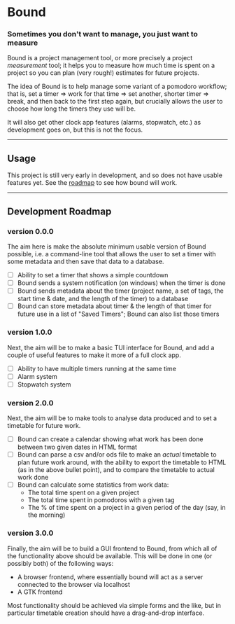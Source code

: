 # Bound
### Sometimes you don't want to manage, you just want to measure
Bound is a project management tool, or more precisely a project *measurement* 
tool; it helps you to measure how much time is spent on a project so you can 
plan (very rough!) estimates for future projects.

The idea of Bound is to help manage some variant of a pomodoro workflow; that 
is, set a timer => work for that time => set another, shorter timer => 
break, and then back to the first step again, but crucially allows the user 
to choose how long the timers they use will be.

It will also get other clock app features (alarms, stopwatch, etc.) as 
development goes on, but this is not the focus.

---

## Usage
This project is still very early in development, and so does not have usable 
features yet. See the [roadmap](#development-roadmap) to see how bound will 
work.

---

## Development Roadmap
### version 0.0.0
The aim here is make the absolute minimum usable version of Bound possible, 
i.e. a command-line tool that allows the user to set a timer with some metadata 
and then save that data to a database.
- [ ] Ability to set a timer that shows a simple countdown
- [ ] Bound sends a system notification (on windows) when the timer is done
- [ ] Bound sends metadata  about the timer (project name, a set of tags, the 
  start time & date, and the length of the timer) to a database
- [ ] Bound can store metadata about timer & the length of that timer for 
  future use in a list of "Saved Timers"; Bound can also list those timers

### version 1.0.0
Next, the aim will be to make a basic TUI interface for Bound, and add a 
couple of useful features to make it more of a full clock app.
- [ ] Ability to have multiple timers running at the same time
- [ ] Alarm system
- [ ] Stopwatch system

### version 2.0.0
Next, the aim will be to make tools to analyse data produced and to set a 
timetable for future work.
- [ ] Bound can create a calendar showing what work has been done between two 
  given dates in HTML format
- [ ] Bound can parse a csv and/or ods file to make an *actual* timetable to 
  plan future work around, with the ability to export the timetable to HTML (as 
  in the above bullet point), and to compare the timetable to actual work done
- [ ] Bound can calculate some statistics from work data:
    - The total time spent on a given project
    - The total time spent in pomodoros with a given tag
    - The % of time spent on a project in a given period of the day (say, in 
      the morning)

### version 3.0.0
Finally, the aim will be to build a GUI frontend to Bound, from which all of 
the functionality above should be available. This will be done in one (or 
possibly both) of the following ways:
- A browser frontend, where essentially bound will act as a server connected to 
  the browser via localhost
- A GTK frontend

Most functionality should be achieved via simple forms and the like, but in 
particular timetable creation should have a drag-and-drop interface.
